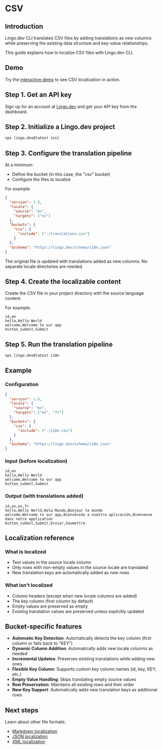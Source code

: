 # CSV

## Introduction

Lingo.dev CLI translates CSV files by adding translations as new columns while preserving the existing data structure and key-value relationships.

This guide explains how to localize CSV files with Lingo.dev CLI.

## Demo

Try the [interactive demo](https://lingo.dev/demo) to see CSV localization in action.

## Step 1. Get an API key

Sign up for an account at [Lingo.dev](https://lingo.dev) and get your API key from the dashboard.

## Step 2. Initialize a Lingo.dev project

```bash
npx lingo.dev@latest init
```

## Step 3. Configure the translation pipeline

At a minimum:

- Define the bucket (in this case, the "csv" bucket)
- Configure the files to localize

For example:

```json
{
  "version": 1.8,
  "locale": {
    "source": "en",
    "targets": ["es"]
  },
  "buckets": {
    "csv": {
      "include": ["./translations.csv"]
    }
  },
  "$schema": "https://lingo.dev/schema/i18n.json"
}
```

The original file is updated with translations added as new columns. No separate locale directories are needed.

## Step 4. Create the localizable content

Create the CSV file in your project directory with the source language content.

For example:

```csv
id,en
hello,Hello World
welcome,Welcome to our app
button_submit,Submit
```

## Step 5. Run the translation pipeline

```bash
npx lingo.dev@latest i18n
```

## Example

### Configuration

```json
{
  "version": 1.8,
  "locale": {
    "source": "en",
    "targets": ["es", "fr"]
  },
  "buckets": {
    "csv": {
      "include": ["./i18n.csv"]
    }
  },
  "$schema": "https://lingo.dev/schema/i18n.json"
}
```

### Input (before localization)

```csv
id,en
hello,Hello World
welcome,Welcome to our app
button_submit,Submit
```

### Output (with translations added)

```csv
id,en,es,fr
hello,Hello World,Hola Mundo,Bonjour le monde
welcome,Welcome to our app,Bienvenido a nuestra aplicación,Bienvenue dans notre application
button_submit,Submit,Enviar,Soumettre
```

## Localization reference

### What is localized

- Text values in the source locale column
- Only rows with non-empty values in the source locale are translated
- New translation keys are automatically added as new rows

### What isn't localized

- Column headers (except when new locale columns are added)
- The key column (first column by default)
- Empty values are preserved as empty
- Existing translation values are preserved unless explicitly updated

## Bucket-specific features

- **Automatic Key Detection**: Automatically detects the key column (first column or falls back to "KEY")
- **Dynamic Column Addition**: Automatically adds new locale columns as needed
- **Incremental Updates**: Preserves existing translations while adding new ones
- **Flexible Key Column**: Supports custom key column names (id, key, KEY, etc.)
- **Empty Value Handling**: Skips translating empty source values
- **Row Preservation**: Maintains all existing rows and their order
- **New Key Support**: Automatically adds new translation keys as additional rows

## Next steps

Learn about other file formats:
- [Markdown localization](https://lingo.dev/docs/markdown)
- [JSON localization](https://lingo.dev/docs/json)
- [XML localization](https://lingo.dev/docs/xml)
